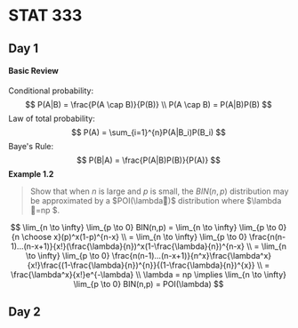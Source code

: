 # STAT 333

## Day 1

#### Basic Review

Conditional probability:
$$
P(A|B) = \frac{P(A \cap B)}{P(B)} \\
    P(A \cap B) = P(A|B)P(B)
$$
Law of total probability:
$$
P(A) = \sum_{i=1}^{n}P(A|B_i)P(B_i)
$$
Baye's Rule:
$$
P(B|A) = \frac{P(A|B)P(B)}{P(A)}
$$
**Example 1.2**

> Show that when $n$ is large and  $p$ is small, the $BIN(n, p)$ distribution may be approximated by a $POI(\lambda)$ distribution where $\lambda =np $.

$$
\lim_{n \to \infty} \lim_{p \to 0} BIN(n,p) = \lim_{n \to \infty} \lim_{p \to 0} {n \choose x}(p)^x(1-p)^{n-x} \\
= \lim_{n \to \infty} \lim_{p \to 0} \frac{n(n-1)...(n-x+1)}{x!}(\frac{\lambda}{n})^x(1-\frac{\lambda}{n})^{n-x} \\
= \lim_{n \to \infty} \lim_{p \to 0} \frac{n(n-1)...(n-x+1)}{n^x}\frac{\lambda^x}{x!}\frac{(1-\frac{\lambda}{n})^{n}}{(1-\frac{\lambda}{n})^{x}} \\
= \frac{\lambda^x}{x!}e^{-\lambda} \\
\lambda = np \implies \lim_{n \to \infty} \lim_{p \to 0} BIN(n,p) = POI(\lambda)
$$





## Day 2









